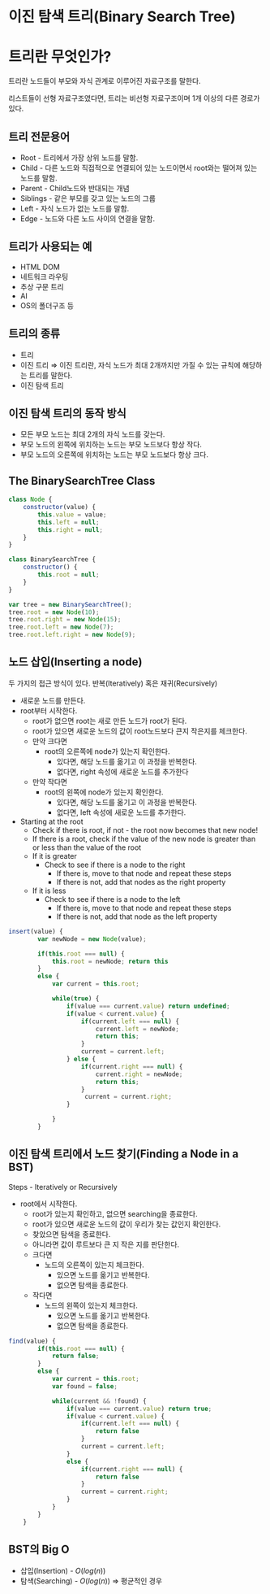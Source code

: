 # 이진 탐색  트리(Binary Search Tree)

# 트리란 무엇인가?

 트리란 노드들이 부모와 자식 관계로 이루어진 자료구조를 말한다.

리스트들이 선형 자료구조였다면, 트리는 비선형 자료구조이며 1개 이상의 다른 경로가 있다.

## 트리 전문용어

- Root - 트리에서 가장 상위 노드를 말함.
- Child - 다른 노드와 직접적으로 연결되어 있는 노드이면서 root와는 떨어져 있는 노드를 말함.
- Parent - Child노드와 반대되는 개념
- Siblings - 같은 부모를 갖고 있는 노드의 그룹
- Left - 자식 노드가 없는 노드를 말함.
- Edge - 노드와 다른 노드 사이의 연결을 말함.

## 트리가 사용되는 예

- HTML DOM
- 네트워크 라우팅
- 추상 구문 트리
- AI
- OS의 폴더구조 등

## 트리의 종류

- 트리
- 이진 트리 ⇒ 이진 트리란, 자식 노드가 최대 2개까지만 가질 수 있는 규칙에 해당하는 트리를 말한다.
- 이진 탐색 트리

## 이진 탐색 트리의 동작 방식

- 모든 부모 노드는 최대 2개의 자식 노드를 갖는다.
- 부모 노드의 왼쪽에 위치하는 노드는 부모 노드보다 항상 작다.
- 부모 노드의 오른쪽에 위치하는 노드는 부모 노드보다 항상 크다.

## The BinarySearchTree Class

```jsx
class Node {
    constructor(value) {
        this.value = value;
        this.left = null;
        this.right = null;
    }
}

class BinarySearchTree {
    constructor() {
        this.root = null;
    }
}

var tree = new BinarySearchTree();
tree.root = new Node(10);
tree.root.right = new Node(15);
tree.root.left = new Node(7);
tree.root.left.right = new Node(9);
```

## 노드 삽입(Inserting a node)

 두 가지의 접근 방식이 있다. 반복(Iteratively) 혹은 재귀(Recursively)

- 새로운 노드를 만든다.
- root부터 시작한다.
    - root가 없으면 root는 새로 만든 노드가 root가 된다.
    - root가 있으면 새로운 노드의 값이 root노드보다 큰지 작은지를 체크한다.
    - 만약 크다면
        - root의 오른쪽에 node가 있는지 확인한다.
            - 있다면, 해당 노드를 옮기고 이 과정을 반복한다.
            - 없다면, right 속성에 새로운 노드를 추가한다
    - 만약 작다면
        - root의 왼쪽에 node가 있는지 확인한다.
            - 있다면, 해당 노드를 옮기고 이 과정을 반복한다.
            - 없다면, left 속성에 새로운 노드를 추가한다.
- Starting at the root
    - Check if there is root, if not - the root now becomes that new node!
    - If there is a root, check if the value of the new node is greater than or less than the value of the root
    - If it is greater
        - Check to see if there is a node to the right
            - If there is, move to that node and repeat these steps
            - If there is not, add that nodes as the right property
    - If it is less
        - Check to see if there is a node to the left
            - If there is, move to that node and repeat these steps
            - If there is not, add that node as the left property

```jsx
insert(value) {
        var newNode = new Node(value);

        if(this.root === null) {
            this.root = newNode; return this
        }
        else {
            var current = this.root;

            while(true) {
                if(value === current.value) return undefined;
                if(value < current.value) {
                    if(current.left === null) {
                        current.left = newNode;
                        return this;
                    }
                    current = current.left;
                } else {
                    if(current.right === null) {
                        current.right = newNode;
                        return this;
                    }
                     current = current.right;
                }

            }   
        }
```

## 이진 탐색 트리에서 노드 찾기(Finding a Node in a BST)

 Steps - Iteratively or Recursively

- root에서 시작한다.
    - root가 있는지 확인하고, 없으면 searching을 종료한다.
    - root가 있으면 새로운 노드의 값이 우리가 찾는 값인지 확인한다.
    - 찾았으면 탐색을 종료한다.
    - 아니라면 값이 루트보다 큰 지 작은 지를 판단한다.
    - 크다면
        - 노드의 오른쪽이 있는지 체크한다.
            - 있으면 노드를 옮기고 반복한다.
            - 없으면 탐색을 종료한다.
    - 작다면
        - 노드의 왼쪽이 있는지 체크한다.
            - 있으면 노드를 옮기고 반복한다.
            - 없으면 탐색을 종료한다.

```jsx
find(value) {
        if(this.root === null) {
            return false;
        }
        else {
            var current = this.root;
            var found = false;

            while(current && !found) {
                if(value === current.value) return true;
                if(value < current.value) {
                    if(current.left === null) {
                        return false
                    }
                    current = current.left;
                }
                else {
                    if(current.right === null) {
                        return false
                    }
                    current = current.right;
                }
            }
        }
    }
```

## BST의 Big O

- 삽입(Insertion) - $O(log(n))$
- 탐색(Searching) - $O(log(n))$ ⇒ 평균적인 경우
